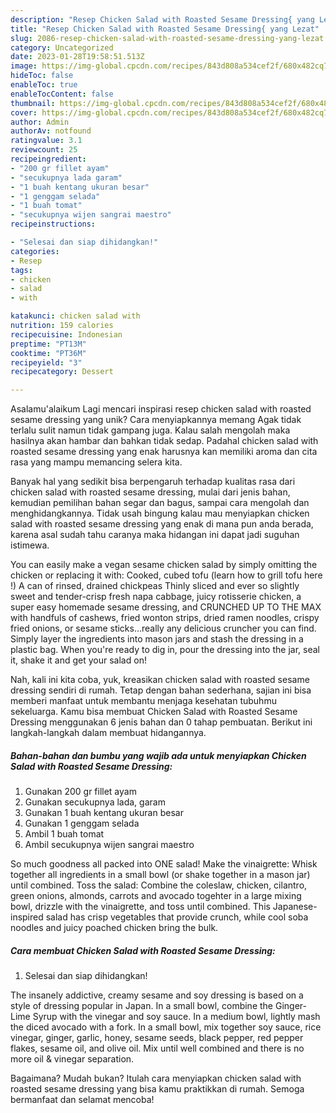 ```yaml
---
description: "Resep Chicken Salad with Roasted Sesame Dressing{ yang Lezat"
title: "Resep Chicken Salad with Roasted Sesame Dressing{ yang Lezat"
slug: 2086-resep-chicken-salad-with-roasted-sesame-dressing-yang-lezat
category: Uncategorized
date: 2023-01-28T19:58:51.513Z
image: https://img-global.cpcdn.com/recipes/843d808a534cef2f/680x482cq70/chicken-salad-with-roasted-sesame-dressing-foto-resep-utama.jpg
hideToc: false
enableToc: true
enableTocContent: false
thumbnail: https://img-global.cpcdn.com/recipes/843d808a534cef2f/680x482cq70/chicken-salad-with-roasted-sesame-dressing-foto-resep-utama.jpg
cover: https://img-global.cpcdn.com/recipes/843d808a534cef2f/680x482cq70/chicken-salad-with-roasted-sesame-dressing-foto-resep-utama.jpg
author: Admin
authorAv: notfound
ratingvalue: 3.1
reviewcount: 25
recipeingredient:
- "200 gr fillet ayam"
- "secukupnya lada garam"
- "1 buah kentang ukuran besar"
- "1 genggam selada"
- "1 buah tomat"
- "secukupnya wijen sangrai maestro"
recipeinstructions:

- "Selesai dan siap dihidangkan!"
categories:
- Resep
tags:
- chicken
- salad
- with

katakunci: chicken salad with 
nutrition: 159 calories
recipecuisine: Indonesian
preptime: "PT13M"
cooktime: "PT36M"
recipeyield: "3"
recipecategory: Dessert

---
```



Asalamu'alaikum Lagi mencari inspirasi resep chicken salad with roasted sesame dressing yang unik? Cara menyiapkannya memang Agak tidak terlalu sulit namun tidak gampang juga. Kalau salah mengolah maka hasilnya akan hambar dan bahkan tidak sedap. Padahal chicken salad with roasted sesame dressing yang enak harusnya kan memiliki aroma dan cita rasa yang mampu memancing selera kita.


Banyak hal yang sedikit bisa berpengaruh terhadap kualitas rasa dari chicken salad with roasted sesame dressing, mulai dari jenis bahan, kemudian pemilihan bahan segar dan bagus, sampai cara mengolah dan menghidangkannya. Tidak usah bingung kalau mau menyiapkan chicken salad with roasted sesame dressing yang enak di mana pun anda berada, karena asal sudah tahu caranya maka hidangan ini dapat jadi suguhan istimewa.

You can easily make a vegan sesame chicken salad by simply omitting the chicken or replacing it with: Cooked, cubed tofu (learn how to grill tofu here !) A can of rinsed, drained chickpeas Thinly sliced and ever so slightly sweet and tender-crisp fresh napa cabbage, juicy rotisserie chicken, a super easy homemade sesame dressing, and CRUNCHED UP TO THE MAX with handfuls of cashews, fried wonton strips, dried ramen noodles, crispy fried onions, or sesame sticks…really any delicious cruncher you can find. Simply layer the ingredients into mason jars and stash the dressing in a plastic bag. When you&#39;re ready to dig in, pour the dressing into the jar, seal it, shake it and get your salad on!


Nah, kali ini kita coba, yuk, kreasikan chicken salad with roasted sesame dressing sendiri di rumah. Tetap dengan bahan sederhana, sajian ini bisa memberi manfaat untuk membantu menjaga kesehatan tubuhmu sekeluarga. Kamu bisa membuat Chicken Salad with Roasted Sesame Dressing menggunakan 6 jenis bahan dan 0 tahap pembuatan. Berikut ini langkah-langkah dalam membuat hidangannya.

<!--inarticleads1-->

##### Bahan-bahan dan bumbu yang wajib ada untuk menyiapkan Chicken Salad with Roasted Sesame Dressing:

1. Gunakan 200 gr fillet ayam
1. Gunakan secukupnya lada, garam
1. Gunakan 1 buah kentang ukuran besar
1. Gunakan 1 genggam selada
1. Ambil 1 buah tomat
1. Ambil secukupnya wijen sangrai maestro


So much goodness all packed into ONE salad! Make the vinaigrette: Whisk together all ingredients in a small bowl (or shake together in a mason jar) until combined. Toss the salad: Combine the coleslaw, chicken, cilantro, green onions, almonds, carrots and avocado togehter in a large mixing bowl, drizzle with the vinaigrette, and toss until combined. This Japanese-inspired salad has crisp vegetables that provide crunch, while cool soba noodles and juicy poached chicken bring the bulk. 

<!--inarticleads2-->

##### Cara membuat Chicken Salad with Roasted Sesame Dressing:


1. Selesai dan siap dihidangkan!

The insanely addictive, creamy sesame and soy dressing is based on a style of dressing popular in Japan. In a small bowl, combine the Ginger-Lime Syrup with the vinegar and soy sauce. In a medium bowl, lightly mash the diced avocado with a fork. In a small bowl, mix together soy sauce, rice vinegar, ginger, garlic, honey, sesame seeds, black pepper, red pepper flakes, sesame oil, and olive oil. Mix until well combined and there is no more oil &amp; vinegar separation. 

Bagaimana? Mudah bukan? Itulah cara menyiapkan chicken salad with roasted sesame dressing yang bisa kamu praktikkan di rumah. Semoga bermanfaat dan selamat mencoba!
